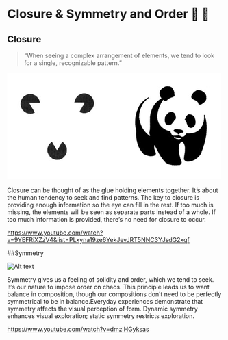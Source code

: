 # Closure & Symmetry and Order :panda_face: :straight_ruler:

## Closure
> “When seeing a complex arrangement of elements, we tend to look for a single, recognizable pattern.”

![Alt text](/Misc_Photos/02-closure.png "Example Of Closure")

Closure can be thought of as the glue holding elements together. It’s about the human tendency to seek and find patterns.
The key to closure is providing enough information so the eye can fill in the rest. If too much is missing, the elements will be seen as separate parts instead of a whole. If too much information is provided, there’s no need for closure to occur.

https://www.youtube.com/watch?v=9YEFRiXZzV4&list=PLxyna19ze6YekJevJRT5NNC3YJsdG2xqf


##Symmetry

![Alt text](https://logoblink.com/wp-content/uploads/2011/01/famous-symmetrical-logos.jpg)

Symmetry gives us a feeling of solidity and order, which we tend to seek. It’s our nature to impose order on chaos. This principle leads us to want balance in composition, though our compositions don’t need to be perfectly symmetrical to be in balance.Everyday experiences demonstrate that symmetry affects the visual perception of form. Dynamic symmetry enhances visual exploration; static symmetry restricts exploration.

https://www.youtube.com/watch?v=dmzlHGyksas
